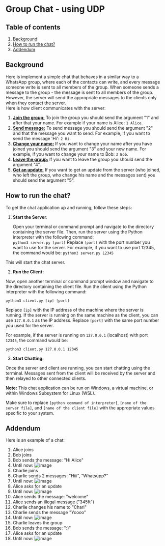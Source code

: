 # Group Chat - using UDP

## Table of contents
1. [ Background ](#back)
2. [How to run the chat?](#run)
3. [Addendum](#add)

<a name="back"></a>
## Background
Here is implement a simple chat that behaves in a similar way to a WhatsApp group, where each of the contacts can write, and every message someone write is sent to all members of the group. When someone sends a message to the group - the message is sent to all members of the group. However, the server will send the appropriate messages to the clients only when they contact the server.  
Here is how client communicates with the server:  
1. <ins>**Join the group:**</ins> To join the group you should send the argument "1" and after that your name.  For example if your name is Alice: ``1 Alice``.
2. <ins>**Send message:**</ins> To send message you should send the argument "2" and that the message you want to send. For example, if you want to send the message 'Hi': ``2 Hi``.
3. <ins>**Change your name:**</ins> If you want to change your name after you have joined you should send the argument "3" and your new name. For example, if you want to change your name to Bob: ``3 Bob``.
4. <ins>**Leave the group:**</ins> If you want to leave the group you should send the argument "4".
5. <ins>**Get an update:**</ins> If you want to get an update from the server (who joined, who left the group, who change his name and the messages sent) you should send the argument "5". 

<a name="run"></a>
## How to run the chat?  

To get the chat application up and running, follow these steps:

1. **Start the Server:**

   Open your terminal or command prompt and navigate to the directory containing the server file. Then, run the server using the Python interpreter with the following command:  
   ``python3 server.py [port]``
   Replace `[port]` with the port number you want to use for the server. For example, if you want to use port 12345, the command would be:
   ``python3 server.py 12345``
   
This will start the chat server.

2. **Run the Client:**

Now, open another terminal or command prompt window and navigate to the directory containing the client file. Run the client using the Python interpreter with the following command:  

``python3 client.py [ip] [port]``


Replace `[ip]` with the IP address of the machine where the server is running. If the server is running on the same machine as the client, you can use `127.0.0.1` as the IP address. Replace `[port]` with the same port number you used for the server.

For example, if the server is running on `127.0.0.1` (localhost) with port `12345`, the command would be:

``python3 client.py 127.0.0.1 12345``


3. **Start Chatting:**

Once the server and client are running, you can start chatting using the terminal. Messages sent from the client will be received by the server and then relayed to other connected clients.

**Note:** This chat application can be run on Windows, a virtual machine, or within Windows Subsystem for Linux (WSL).

Make sure to replace `[python command of interpreter]`, `[name of the server file]`, and `[name of the client file]` with the appropriate values specific to your system.



<a name="add"></a>
## Addendum
Here is an example of a chat:  
1. Alice joins
2. Bob joins
3. Bob sends the message: "Hi Alice"
4. Until now:
![image](https://user-images.githubusercontent.com/71727260/209832874-eea8c0ac-f961-46aa-ba94-b6e798548c6f.png)
5. Charlie joins
6. Charlie sends 2 messages: "Hiii", "Whatsupp?"
7. Until now:
![image](https://user-images.githubusercontent.com/71727260/209832972-f2d3e408-30da-4887-a250-6c635a94769f.png)
8. Alice asks for an update
9. Until now:
![image](https://user-images.githubusercontent.com/71727260/209833076-e3b5e263-7580-4396-adb1-95e7890cb109.png)
10. Alice sends the message: "welcome"
11. Alice sends an illegal message ("345ft")
12. Charlie changes his name to "Chari"
13. Charlie sends the message "Yoooo"
14. Until now:
![image](https://user-images.githubusercontent.com/71727260/209833232-c33fd693-59eb-4af2-b425-367762979cb4.png)
15. Charlie leaves the group
16. Bob sends the message: ":)"
17. Alice asks for an update
18. Until now:
![image](https://user-images.githubusercontent.com/71727260/209833410-fc9f621b-921a-4824-8cd1-6b736d42537f.png)


